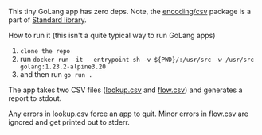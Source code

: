 This tiny GoLang app has zero deps. Note, the [encoding/csv](https://pkg.go.dev/encoding/csv@go1.23.2) package is a part of [Standard library](https://pkg.go.dev/std).

How to run it (this isn't a quite typical way to run GoLang apps)
1. `clone the repo`
2. run
`docker run -it --entrypoint sh -v ${PWD}/:/usr/src -w /usr/src golang:1.23.2-alpine3.20`
3. and then run `go run .`

The app takes two CSV files ([lookup.csv](lookup.csv) and [flow.csv](flow.csv)) and generates a report to stdout.

Any errors in lookup.csv force an app to quit.
Minor errors in flow.csv are ignored and get printed out to stderr.
